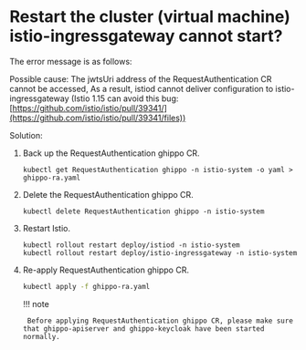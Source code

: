 # Restart the cluster (virtual machine) istio-ingressgateway cannot start?

The error message is as follows:



Possible cause: The jwtsUri address of the RequestAuthentication CR cannot be accessed,
As a result, istiod cannot deliver configuration to istio-ingressgateway (Istio 1.15 can avoid this bug:
[https://github.com/istio/istio/pull/39341/](https://github.com/istio/istio/pull/39341/files))

Solution:

1. Back up the RequestAuthentication ghippo CR.

    ```shell
    kubectl get RequestAuthentication ghippo -n istio-system -o yaml > ghippo-ra.yaml
    ```

2. Delete the RequestAuthentication ghippo CR.

    ```shell
    kubectl delete RequestAuthentication ghippo -n istio-system
    ```

3. Restart Istio.

    ```shell
    kubectl rollout restart deploy/istiod -n istio-system
    kubectl rollout restart deploy/istio-ingressgateway -n istio-system
    ```

4. Re-apply RequestAuthentication ghippo CR.

    ```sh
    kubectl apply -f ghippo-ra.yaml
    ```

    !!! note

        Before applying RequestAuthentication ghippo CR, please make sure that ghippo-apiserver and ghippo-keycloak have been started normally.